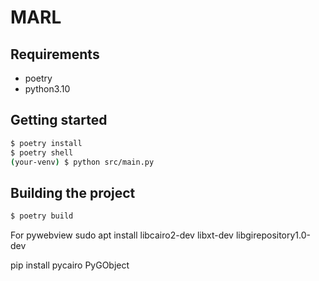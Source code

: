 # MARL
## Requirements
- poetry
- python3.10

## Getting started
```bash
$ poetry install
$ poetry shell
(your-venv) $ python src/main.py
```

## Building the project
```bash
$ poetry build
```

For pywebview
sudo apt install libcairo2-dev libxt-dev libgirepository1.0-dev

pip install pycairo PyGObject